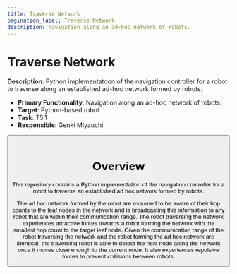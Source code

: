 ```yaml
---
title: Traverse Network
pagination_label: Traverse Network
description: Navigation along an ad-hoc network of robots.
---
```


# Traverse Network

**Description**: Python implementatoon of the navigation controller for a robot to traverse along an established ad-hoc network formed by robots.

* **Primary Functionality**: Navigation along an ad-hoc network of robots.
* **Target**: Python-based robot
* **Task**: T5.1
* **Responsible**: Genki Miyauchi

<Button label="🔗 openswarm-eu/traverse-network repository" link="https://github.com/openswarm-eu/traverse-network" block /><br />

# Overview

This repository contains a Python implementation of the navigation controller for a robot to traverse an established ad hoc network formed by robots.

The ad hoc network formed by the robot are assumed to be aware of their hop counts to the leaf nodes in the network and is broadcasting this information to any robot that are within their communication range. The robot traversing the network experiences attractive forces towards a robot forming the network with the smallest hop count to the target leaf node. Given the communication range of the robot traversing the network and the robot forming the ad hoc network are identical, the traversing robot is able to detect the next node along the network once it moves close enough to the current node. It also experiences repulsive forces to prevent collisions between robots.
